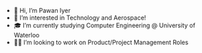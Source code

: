 - 👋 Hi, I’m Pawan Iyer
- 🧠 I’m interested in Technology and Aerospace!
- 🎓 I’m currently studying Computer Engineering @ University of Waterloo
- 👨‍💻 I’m looking to work on Product/Project Management Roles

<!---
pawaniyer/pawaniyer is a ✨ special ✨ repository because its `README.md` (this file) appears on your GitHub profile.
You can click the Preview link to take a look at your changes.
--->
